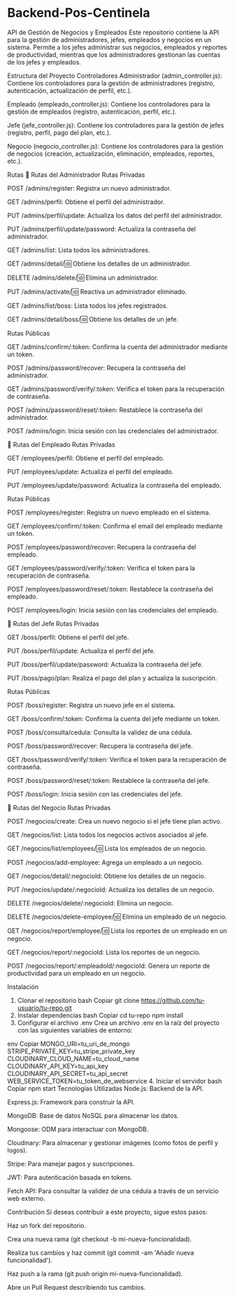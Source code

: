 # Backend-Pos-Centinela
API de Gestión de Negocios y Empleados
Este repositorio contiene la API para la gestión de administradores, jefes, empleados y negocios en un sistema. Permite a los jefes administrar sus negocios, empleados y reportes de productividad, mientras que los administradores gestionan las cuentas de los jefes y empleados.

Estructura del Proyecto
Controladores
Administrador (admin_controller.js): Contiene los controladores para la gestión de administradores (registro, autenticación, actualización de perfil, etc.).

Empleado (empleado_controller.js): Contiene los controladores para la gestión de empleados (registro, autenticación, perfil, etc.).

Jefe (jefe_controller.js): Contiene los controladores para la gestión de jefes (registro, perfil, pago del plan, etc.).

Negocio (negocio_controller.js): Contiene los controladores para la gestión de negocios (creación, actualización, eliminación, empleados, reportes, etc.).

Rutas
📁 Rutas del Administrador
Rutas Privadas

POST /admins/register: Registra un nuevo administrador.

GET /admins/perfil: Obtiene el perfil del administrador.

PUT /admins/perfil/update: Actualiza los datos del perfil del administrador.

PUT /admins/perfil/update/password: Actualiza la contraseña del administrador.

GET /admins/list: Lista todos los administradores.

GET /admins/detail/:id: Obtiene los detalles de un administrador.

DELETE /admins/delete/:id: Elimina un administrador.

PUT /admins/activate/:id: Reactiva un administrador eliminado.

GET /admins/list/boss: Lista todos los jefes registrados.

GET /admins/detail/boss/:id: Obtiene los detalles de un jefe.

Rutas Públicas

GET /admins/confirm/:token: Confirma la cuenta del administrador mediante un token.

POST /admins/password/recover: Recupera la contraseña del administrador.

GET /admins/password/verify/:token: Verifica el token para la recuperación de contraseña.

POST /admins/password/reset/:token: Restablece la contraseña del administrador.

POST /admins/login: Inicia sesión con las credenciales del administrador.

📁 Rutas del Empleado
Rutas Privadas

GET /employees/perfil: Obtiene el perfil del empleado.

PUT /employees/update: Actualiza el perfil del empleado.

PUT /employees/update/password: Actualiza la contraseña del empleado.

Rutas Públicas

POST /employees/register: Registra un nuevo empleado en el sistema.

GET /employees/confirm/:token: Confirma el email del empleado mediante un token.

POST /employees/password/recover: Recupera la contraseña del empleado.

GET /employees/password/verify/:token: Verifica el token para la recuperación de contraseña.

POST /employees/password/reset/:token: Restablece la contraseña del empleado.

POST /employees/login: Inicia sesión con las credenciales del empleado.

📁 Rutas del Jefe
Rutas Privadas

GET /boss/perfil: Obtiene el perfil del jefe.

PUT /boss/perfil/update: Actualiza el perfil del jefe.

PUT /boss/perfil/update/password: Actualiza la contraseña del jefe.

PUT /boss/pago/plan: Realiza el pago del plan y actualiza la suscripción.

Rutas Públicas

POST /boss/register: Registra un nuevo jefe en el sistema.

GET /boss/confirm/:token: Confirma la cuenta del jefe mediante un token.

POST /boss/consulta/cedula: Consulta la validez de una cédula.

POST /boss/password/recover: Recupera la contraseña del jefe.

GET /boss/password/verify/:token: Verifica el token para la recuperación de contraseña.

POST /boss/password/reset/:token: Restablece la contraseña del jefe.

POST /boss/login: Inicia sesión con las credenciales del jefe.

📁 Rutas del Negocio
Rutas Privadas

POST /negocios/create: Crea un nuevo negocio si el jefe tiene plan activo.

GET /negocios/list: Lista todos los negocios activos asociados al jefe.

GET /negocios/list/employees/:id: Lista los empleados de un negocio.

POST /negocios/add-employee: Agrega un empleado a un negocio.

GET /negocios/detail/:negocioId: Obtiene los detalles de un negocio.

PUT /negocios/update/:negocioId: Actualiza los detalles de un negocio.

DELETE /negocios/delete/:negocioId: Elimina un negocio.

DELETE /negocios/delete-employee/:id: Elimina un empleado de un negocio.

GET /negocios/report/employee/:id: Lista los reportes de un empleado en un negocio.

GET /negocios/report/:negocioId: Lista los reportes de un negocio.

POST /negocios/report/:empleadoId/:negocioId: Genera un reporte de productividad para un empleado en un negocio.

Instalación
1. Clonar el repositorio
bash
Copiar
git clone https://github.com/tu-usuario/tu-repo.git
2. Instalar dependencias
bash
Copiar
cd tu-repo
npm install
3. Configurar el archivo .env
Crea un archivo .env en la raíz del proyecto con las siguientes variables de entorno:

env
Copiar
MONGO_URI=tu_uri_de_mongo
STRIPE_PRIVATE_KEY=tu_stripe_private_key
CLOUDINARY_CLOUD_NAME=tu_cloud_name
CLOUDINARY_API_KEY=tu_api_key
CLOUDINARY_API_SECRET=tu_api_secret
WEB_SERVICE_TOKEN=tu_token_de_webservice
4. Iniciar el servidor
bash
Copiar
npm start
Tecnologías Utilizadas
Node.js: Backend de la API.

Express.js: Framework para construir la API.

MongoDB: Base de datos NoSQL para almacenar los datos.

Mongoose: ODM para interactuar con MongoDB.

Cloudinary: Para almacenar y gestionar imágenes (como fotos de perfil y logos).

Stripe: Para manejar pagos y suscripciones.

JWT: Para autenticación basada en tokens.

Fetch API: Para consultar la validez de una cédula a través de un servicio web externo.

Contribución
Si deseas contribuir a este proyecto, sigue estos pasos:

Haz un fork del repositorio.

Crea una nueva rama (git checkout -b mi-nueva-funcionalidad).

Realiza tus cambios y haz commit (git commit -am 'Añadir nueva funcionalidad').

Haz push a la rama (git push origin mi-nueva-funcionalidad).

Abre un Pull Request describiendo tus cambios.

